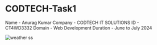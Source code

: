 # CODTECH-Task1

Name - Anurag Kumar
Company - CODTECH IT SOLUTIONS
ID - CT4WD3332
Domain - Web Development
Duration - June to July 2024   


![weather ss](https://github.com/user-attachments/assets/715521ea-1d6f-48d3-bfd0-571aa08f28cd)
